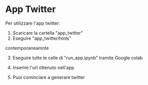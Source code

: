 # App Twitter

Per utilizzare l'app twitter:

1. Scaricare la cartella "app_twitter"
2. Eseguire "app_twitter/hints"

contemporaneamnte

3. Eseguire tutte le celle di "run_app.ipynb" tramite Google colab
4. Inserire l'url ottenuto nell'app

5. Puoi cominciare a generare twitter
